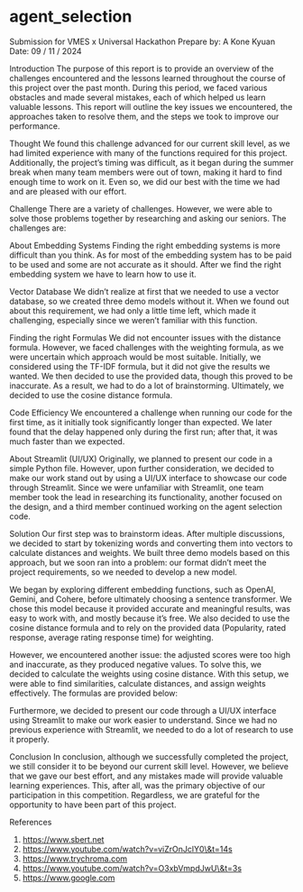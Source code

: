# agent_selection
Submission for VMES x Universal Hackathon
Prepare by: A Kone Kyuan
Date: 09 / 11 / 2024

Introduction
The purpose of this report is to provide an overview of the challenges encountered and the lessons learned throughout the course of this project over the past month. During this period, we faced various obstacles and made several mistakes, each of which helped us learn valuable lessons. This report will outline the key issues we encountered, the approaches taken to resolve them, and the steps we took to improve our performance.

Thought
We found this challenge advanced for our current skill level, as we had limited experience with many of the functions required for this project. Additionally, the project’s timing was difficult, as it began during the summer break when many team members were out of town, making it hard to find enough time to work on it. Even so, we did our best with the time we had and are pleased with our effort.

Challenge
There are a variety of challenges. However, we were able to solve those problems together by researching and asking our seniors. The challenges are:

About Embedding Systems
Finding the right embedding systems is more difficult than you think. As for most of the embedding system has to be paid to be used and some are not accurate as it should. After we find the right embedding system we have to learn how to use it.

Vector Database
We didn’t realize at first that we needed to use a vector database, so we created three demo models without it. When we found out about this requirement, we had only a little time left, which made it challenging, especially since we weren’t familiar with this function.

Finding the right Formulas
We did not encounter issues with the distance formula. However, we faced challenges with the weighting formula, as we were uncertain which approach would be most suitable. Initially, we considered using the TF-IDF formula, but it did not give the results we wanted. We then decided to use the provided data, though this proved to be inaccurate. As a result, we had to do a lot of brainstorming. Ultimately, we decided to use the cosine distance formula.

Code Efficiency
We encountered a challenge when running our code for the first time, as it initially took significantly longer than expected. We later found that the delay happened only during the first run; after that, it was much faster than we expected.

About Streamlit (UI/UX)
Originally, we planned to present our code in a simple Python file. However, upon further consideration, we decided to make our work stand out by using a UI/UX interface to showcase our code through Streamlit. Since we were unfamiliar with Streamlit, one team member took the lead in researching its functionality, another focused on the design, and a third member continued working on the agent selection code.

Solution
Our first step was to brainstorm ideas. After multiple discussions, we decided to start by tokenizing words and converting them into vectors to calculate distances and weights. We built three demo models based on this approach, but we soon ran into a problem: our format didn’t meet the project requirements, so we needed to develop a new model.

We began by exploring different embedding functions, such as OpenAI, Gemini, and Cohere, before ultimately choosing a sentence transformer. We chose this model because it provided accurate and meaningful results, was easy to work with, and mostly because it’s free. We also decided to use the cosine distance formula and to rely on the provided data (Popularity, rated response, average rating response time) for weighting.

However, we encountered another issue: the adjusted scores were too high and inaccurate, as they produced negative values. To solve this, we decided to calculate the weights using cosine distance. With this setup, we were able to find similarities, calculate distances, and assign weights effectively. The formulas are provided below:


Furthermore, we decided to present our code through a UI/UX interface using Streamlit to make our work easier to understand. Since we had no previous experience with Streamlit, we needed to do a lot of research to use it properly.

Conclusion
In conclusion, although we successfully completed the project, we still consider it to be beyond our current skill level. However, we believe that we gave our best effort, and any mistakes made will provide valuable learning experiences. This, after all, was the primary objective of our participation in this competition. Regardless, we are grateful for the opportunity to have been part of this project.

References
1. https://www.sbert.net
2. https://www.youtube.com/watch?v=viZrOnJclY0\&t=14s
3. https://www.trychroma.com
4. https://www.youtube.com/watch?v=O3xbVmpdJwU\&t=3s
5. https://www.google.com
